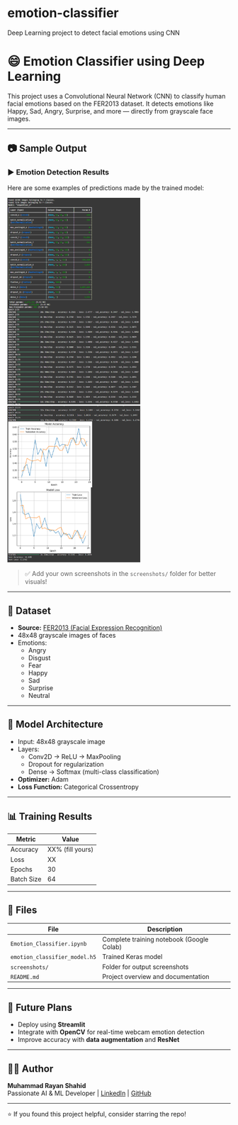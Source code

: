 # emotion-classifier
Deep Learning project to detect facial emotions using CNN
# 😄 Emotion Classifier using Deep Learning

This project uses a Convolutional Neural Network (CNN) to classify human facial emotions based on the FER2013 dataset. It detects emotions like Happy, Sad, Angry, Surprise, and more — directly from grayscale face images.

---

## 📷 Sample Output

### ▶️ Emotion Detection Results
Here are some examples of predictions made by the trained model:

<img src="prediction_1.png" width="300" /> <img src="prediction_2.png" width="300" />

> ✅ Add your own screenshots in the `screenshots/` folder for better visuals!

---

## 📁 Dataset

- **Source:** [FER2013 (Facial Expression Recognition)](https://www.kaggle.com/datasets/msambare/fer2013)
- 48x48 grayscale images of faces
- Emotions:
  - Angry
  - Disgust
  - Fear
  - Happy
  - Sad
  - Surprise
  - Neutral

---

## 🧠 Model Architecture

- Input: 48x48 grayscale image
- Layers:
  - Conv2D → ReLU → MaxPooling
  - Dropout for regularization
  - Dense → Softmax (multi-class classification)
- **Optimizer:** Adam  
- **Loss Function:** Categorical Crossentropy

---

## 📊 Training Results

| Metric     | Value          |
|------------|----------------|
| Accuracy   | XX% (fill yours) |
| Loss       | XX             |
| Epochs     | 30             |
| Batch Size | 64             |

---

## 📂 Files

| File                          | Description                                      |
|-------------------------------|--------------------------------------------------|
| `Emotion_Classifier.ipynb`    | Complete training notebook (Google Colab)        |
| `emotion_classifier_model.h5` | Trained Keras model                              |
| `screenshots/`                | Folder for output screenshots                    |
| `README.md`                   | Project overview and documentation               |

---

## 🚀 Future Plans

- Deploy using **Streamlit**
- Integrate with **OpenCV** for real-time webcam emotion detection
- Improve accuracy with **data augmentation** and **ResNet**

---

## 🧑‍💻 Author

**Muhammad Rayan Shahid**  
Passionate AI & ML Developer | [LinkedIn](https://www.linkedin.com/in/muhammadrayanshahid/) | [GitHub](https://github.com/RayanAIX)

---

⭐ If you found this project helpful, consider starring the repo!
